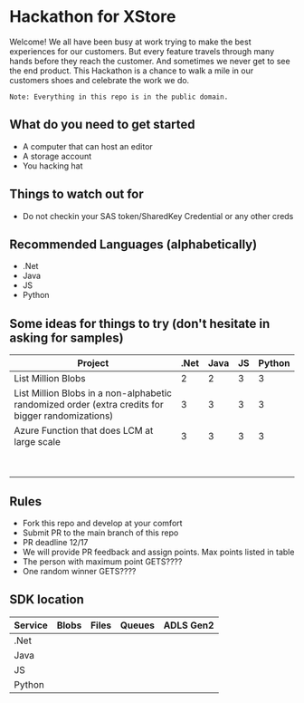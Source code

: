 # Hackathon for XStore

Welcome! We all have been busy at work trying to make the best experiences for our customers. But every feature travels through many hands before they reach the customer. And sometimes we never get to see the end product. This Hackathon is a chance to walk a mile in our customers shoes and celebrate the work we do.

``` Note: Everything in this repo is in the public domain. ```

## What do you need to get started

* A computer that can host an editor
* A storage account
* You hacking hat

## Things to watch out for

* Do not checkin your SAS token/SharedKey Credential or any other creds

## Recommended Languages (alphabetically)

* .Net
* Java
* JS
* Python

## Some ideas for things to try (don't hesitate in asking for samples)



| Project	|.Net  	| Java 	| JS 	| Python 	|
|---	|---	|---	|---	|---	|
|  List Million Blobs 	|   2	|   2	|  3 	|  3 	|
|  List Million Blobs in a non-alphabetic randomized order (extra credits for bigger randomizations) 	|   3	|   3	|   3	|   3	|
|   Azure Function that does LCM at large scale	|   3	|   3	|  3 	|   3	|
|   	|   	|   	|   	|   	|
|   	|   	|   	|   	|   	|
|   	|   	|   	|   	|   	|
|   	|   	|   	|   	|   	|
|   	|   	|   	|   	|   	|
|   	|   	|   	|   	|   	|
|   	|   	|   	|   	|   	|
|   	|   	|   	|   	|   	|

## Rules

* Fork this repo and develop at your comfort
* Submit PR to the main branch of this repo
* PR deadline 12/17
* We will provide PR feedback and assign points. Max points listed in table
* The person with maximum point GETS????
* One random winner GETS????

## SDK location

| Service	|Blobs  	| Files 	| Queues 	| ADLS Gen2 	|
|---	|---	|---	|---	|---	|
| .Net  	|   	|   	|   	|   	|
|  Java 	|   	|   	|   	|   	|
|  JS 	|   	|   	|   	|   	|
|  Python 	|   	|   	|   	|   	|